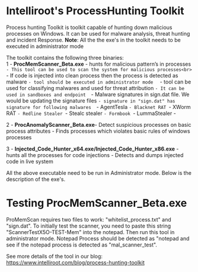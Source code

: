 # Intelliroot's ProcessHunting Toolkit
Process hunting Toolkit is toolkit capable of hunting down malicious processes on Windows.
It can be used for malware analysis, threat hunting and incident Response.
**Note**: All the the exe's in the toolkit needs to be executed in administrator mode

The toolkit contains the following three binaries:<br />
1 - **ProcMemScanner_Beta.exe** - hunts for malicious pattern’s in processes<br>
      `` - This tool can be used to scan the system for malicious processes<br> 
       ``- If code is injected into clean process then the process is detected as malware
       ``- tool should be executed in administrator mode 
      `` - tool can be used for classifying malwares and used for threat attribution 
       ``- It can be used in sandboxes and endpoint 
       ``- Malware signatures in sign.dat file. We would be updating the signature files
       ``- signature in "sign.dat" has signature for following malwares 
              ``- AgentTesla 
              ``- Blacknet RAT
              ``- XWorm RAT
              ``- Redline Stealer
              ``- Stealc stealer
              ``- Formbook
              ``- LummaStealer
        -

2 - **ProcAnomalyScanner_Beta.exe**- Detect suspicious processes on basic process attributes
    - Finds processes which violates basic rules of windows processes
    
3 - **Injected_Code_Hunter_x64.exe/Injected_Code_Hunter_x86.exe** - hunts all the processes for code injections
    - Detects and dumps injected code in live system

All the above executable need to be run in Administrator mode. Below is the description of the exe's.

Testing ProcMemScanner_Beta.exe
=================================
ProMemScan requires two files to work: "whitelist_process.txt"  and "sign.dat". To initially test the scanner, you need to paste this string "ScannerTestX5O-TEST-Mem" into the notepad. Then run this tool in administrator mode. Notepad Process should be detected as "notepad and see if the notepad process is detected as "mal_scanner_test".

See more details of the tool in our blog: https://www.intelliroot.com/blog/process-hunting-toolkit
